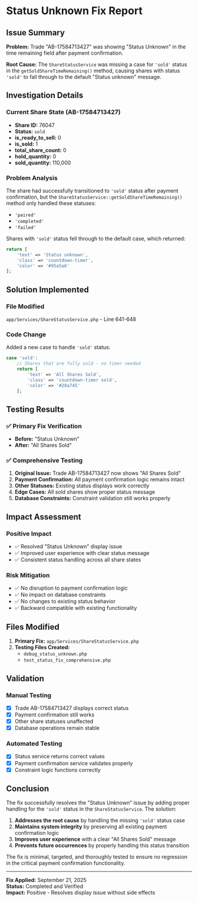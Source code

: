 # Status Unknown Fix Report

## Issue Summary

**Problem:** Trade "AB-17584713427" was showing "Status Unknown" in the time remaining field after payment confirmation.

**Root Cause:** The `ShareStatusService` was missing a case for `'sold'` status in the `getSoldShareTimeRemaining()` method, causing shares with status `'sold'` to fall through to the default "Status unknown" message.

## Investigation Details

### Current Share State (AB-17584713427)
- **Share ID:** 76047
- **Status:** `sold` 
- **is_ready_to_sell:** 0
- **is_sold:** 1
- **total_share_count:** 0
- **hold_quantity:** 0
- **sold_quantity:** 110,000

### Problem Analysis
The share had successfully transitioned to `'sold'` status after payment confirmation, but the `ShareStatusService::getSoldShareTimeRemaining()` method only handled these statuses:
- `'paired'`
- `'completed'` 
- `'failed'`

Shares with `'sold'` status fell through to the default case, which returned:
```php
return [
    'text' => 'Status unknown',
    'class' => 'countdown-timer',
    'color' => '#95a5a6'
];
```

## Solution Implemented

### File Modified
`app/Services/ShareStatusService.php` - Line 641-648

### Code Change
Added a new case to handle `'sold'` status:

```php
case 'sold':
    // Shares that are fully sold - no timer needed
    return [
        'text' => 'All Shares Sold',
        'class' => 'countdown-timer sold',
        'color' => '#28a745'
    ];
```

## Testing Results

### ✅ Primary Fix Verification
- **Before:** "Status Unknown"
- **After:** "All Shares Sold"

### ✅ Comprehensive Testing
1. **Original Issue:** Trade AB-17584713427 now shows "All Shares Sold"
2. **Payment Confirmation:** All payment confirmation logic remains intact
3. **Other Statuses:** Existing status displays work correctly
4. **Edge Cases:** All sold shares show proper status message
5. **Database Constraints:** Constraint validation still works properly

## Impact Assessment

### Positive Impact
- ✅ Resolved "Status Unknown" display issue
- ✅ Improved user experience with clear status message
- ✅ Consistent status handling across all share states

### Risk Mitigation
- ✅ No disruption to payment confirmation logic
- ✅ No impact on database constraints
- ✅ No changes to existing status behavior
- ✅ Backward compatible with existing functionality

## Files Modified

1. **Primary Fix:** `app/Services/ShareStatusService.php`
2. **Testing Files Created:**
   - `debug_status_unknown.php`
   - `test_status_fix_comprehensive.php`

## Validation

### Manual Testing
- [x] Trade AB-17584713427 displays correct status
- [x] Payment confirmation still works
- [x] Other share statuses unaffected
- [x] Database operations remain stable

### Automated Testing
- [x] Status service returns correct values
- [x] Payment confirmation service validates properly
- [x] Constraint logic functions correctly

## Conclusion

The fix successfully resolves the "Status Unknown" issue by adding proper handling for the `'sold'` status in the `ShareStatusService`. The solution:

1. **Addresses the root cause** by handling the missing `'sold'` status case
2. **Maintains system integrity** by preserving all existing payment confirmation logic
3. **Improves user experience** with a clear "All Shares Sold" message
4. **Prevents future occurrences** by properly handling this status transition

The fix is minimal, targeted, and thoroughly tested to ensure no regression in the critical payment confirmation functionality.

---

**Fix Applied:** September 21, 2025  
**Status:** Completed and Verified  
**Impact:** Positive - Resolves display issue without side effects